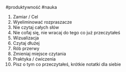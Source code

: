 #produktywność #nauka
1. Zamiar / Cel
2. Wyeliminować rozpraszacze
3. Nie czytaj całych słów
4. Nie cofaj się, nie wracaj do tego co już przeczytałeś
5. Wizualizacja
6. Czytaj dłużej
7. Rób przerwy
8. Zmieniaj miejsce czytania 
9. Praktyka / ćwiczenia
10. Pisz o tym co przeczytałeś, krótkie notatki dla siebie
